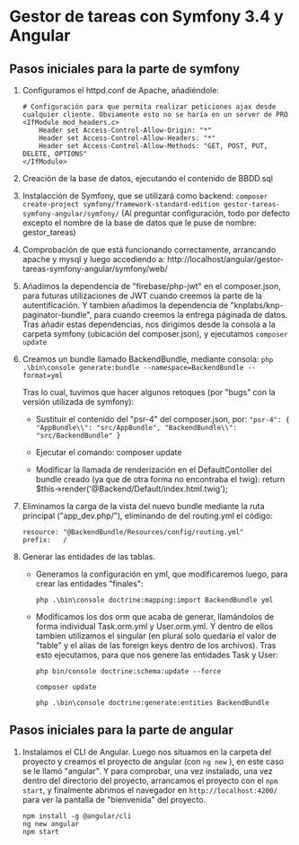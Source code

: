 # Gestor de tareas con Symfony 3.4 y Angular

## Pasos iniciales para la parte de symfony

1. Configuramos el httpd.conf de Apache, añadiéndole:
	```
	# Configuración para que permita realizar peticiones ajax desde cualquier cliente. Obviamente esto no se haría en un server de PRO
	<IfModule mod_headers.c>
		Header set Access-Control-Allow-Origin: "*"
		Header set Access-Control-Allow-Headers: "*"
		Header set Access-Control-Allow-Methods: "GET, POST, PUT, DELETE, OPTIONS"
	</IfModule>
	```

2. Creación de la base de datos, ejecutando el contenido de BBDD.sql

3. Instalacción de Symfony, que se utilizará como backend:
 ```composer create-project symfony/framework-standard-edition gestor-tareas-symfony-angular/symfony/``` 
 (Al preguntar configuración, todo por defecto excepto el nombre de la base de datos que le puse de nombre: gestor_tareas)

4. Comprobación de que está funcionando correctamente, arrancando apache y mysql y luego accediendo a: http://localhost/angular/gestor-tareas-symfony-angular/symfony/web/

5. Añadimos la dependencia de "firebase/php-jwt" en el composer.json, para futuras utilizaciones de JWT cuando creemos la parte de la autentificación. Y tambien añadimos la dependencia de "knplabs/knp-paginator-bundle", para cuando creemos la entrega páginada de datos. Tras añadir estas dependencias, nos dirigimos desde la consola a la carpeta symfony (ubicación del composer.json), y ejecutamos ```composer update``` 

6. Creamos un bundle llamado BackendBundle, mediante consola: ```php .\bin\console generate:bundle --namespace=BackendBundle --format=yml``` 

	Tras lo cual, tuvimos que hacer algunos retoques (por "bugs" con la versión utilizada de symfony):

	- Sustituir el contenido del "psr-4" del composer.json, por: ```"psr-4": { "AppBundle\\": "src/AppBundle", "BackendBundle\\": "src/BackendBundle" }```

	- Ejecutar el comando: composer update

	- Modificar la llamada de renderización en el DefaultContoller del bundle creado (ya que de otra forma no encontraba el twig): return $this->render('@Backend/Default/index.html.twig');

7. Eliminamos  la carga de la vista del nuevo bundle mediante la ruta principal ("app_dev.php/"), eliminando de del routing.yml el código: 
	```
	resource: "@BackendBundle/Resources/config/routing.yml"
	prefix:   /
	```
8. Generar las entidades de las tablas. 
	- Generamos la configuración en yml, que modificaremos luego, para crear las entidades "finales": 

		```php .\bin\console doctrine:mapping:import BackendBundle yml```

	- Modificamos los dos orm que acaba de generar, llamándolos de forma individual Task.orm.yml y User.orm.yml. Y dentro de ellos tambien utilizamos el singular (en plural solo quedaría el valor de "table" y el alias de las foreign keys dentro de los archivos). Tras esto ejecutamos, para que nos genere las entidades Task y User:

		```php bin/console doctrine:schema:update --force```

		```composer update```

		```php .\bin\console doctrine:generate:entities BackendBundle```


## Pasos iniciales para la parte de angular

1. Instalamos el CLI de Angular. Luego nos situamos en la carpeta del proyecto y creamos el proyecto de angular (con ```ng new``` ), en este caso se le llamó "angular". Y para comprobar, una vez instalado, una vez dentro del directorio del proyecto, arrancamos el proyecto con el ```npm start```, y finalmente abrimos el navegador en ```http://localhost:4200/``` para ver la pantalla de "bienvenida" del proyecto.
	```
	npm install -g @angular/cli
	ng new angular
	npm start
	```




